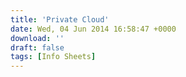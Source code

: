 ```yaml
---
title: 'Private Cloud'
date: Wed, 04 Jun 2014 16:58:47 +0000
download: ''
draft: false
tags: [Info Sheets]
---
```


